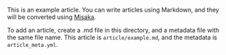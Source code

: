 This is an example article. You can write articles using Markdown, and they will be converted using [Misaka](http://misaka.61924.nl).

To add an article, create a .md file in this directory, and a metadata file with the same file name. This article is `article/example.md`, and the metadata is `article_meta.yml`.
